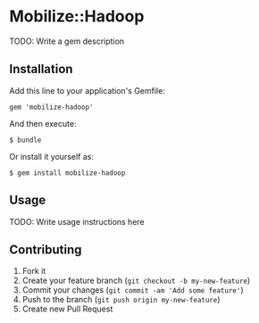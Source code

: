 # Mobilize::Hadoop

TODO: Write a gem description

## Installation

Add this line to your application's Gemfile:

    gem 'mobilize-hadoop'

And then execute:

    $ bundle

Or install it yourself as:

    $ gem install mobilize-hadoop

## Usage

TODO: Write usage instructions here

## Contributing

1. Fork it
2. Create your feature branch (`git checkout -b my-new-feature`)
3. Commit your changes (`git commit -am 'Add some feature'`)
4. Push to the branch (`git push origin my-new-feature`)
5. Create new Pull Request

